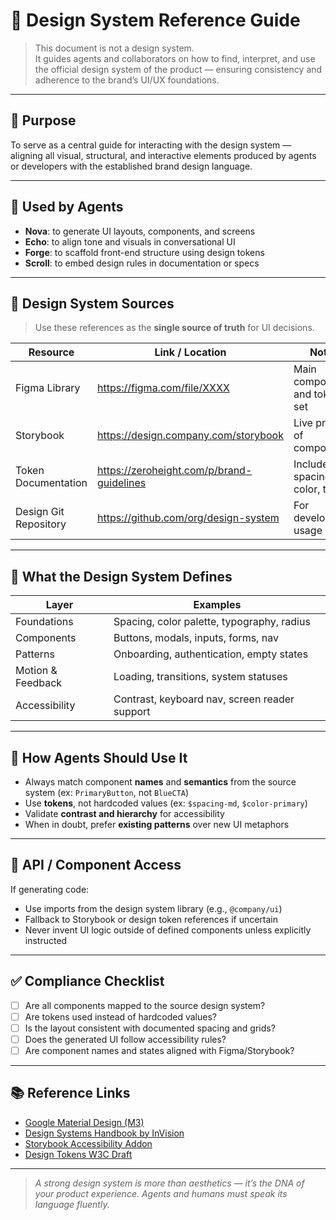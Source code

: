 # 🎨 Design System Reference Guide

> This document is not a design system.  
> It guides agents and collaborators on how to find, interpret, and use the official design system of the product — ensuring consistency and adherence to the brand’s UI/UX foundations.

---

## 🎯 Purpose

To serve as a central guide for interacting with the design system — aligning all visual, structural, and interactive elements produced by agents or developers with the established brand design language.

---

## 🧠 Used by Agents

- **Nova**: to generate UI layouts, components, and screens
- **Echo**: to align tone and visuals in conversational UI
- **Forge**: to scaffold front-end structure using design tokens
- **Scroll**: to embed design rules in documentation or specs

---

## 📁 Design System Sources

> Use these references as the **single source of truth** for UI decisions.

| Resource              | Link / Location                          | Notes                        |
|------------------------|------------------------------------------|-------------------------------|
| Figma Library          | https://figma.com/file/XXXX              | Main component and token set |
| Storybook             | https://design.company.com/storybook     | Live preview of components   |
| Token Documentation   | https://zeroheight.com/p/brand-guidelines| Includes spacing, color, type |
| Design Git Repository | https://github.com/org/design-system     | For development usage        |

---

## 🧩 What the Design System Defines

| Layer               | Examples                                      |
|---------------------|-----------------------------------------------|
| Foundations         | Spacing, color palette, typography, radius    |
| Components          | Buttons, modals, inputs, forms, nav           |
| Patterns            | Onboarding, authentication, empty states      |
| Motion & Feedback   | Loading, transitions, system statuses         |
| Accessibility       | Contrast, keyboard nav, screen reader support |

---

## 🧠 How Agents Should Use It

- Always match component **names** and **semantics** from the source system (ex: `PrimaryButton`, not `BlueCTA`)
- Use **tokens**, not hardcoded values (ex: `$spacing-md`, `$color-primary`)
- Validate **contrast and hierarchy** for accessibility
- When in doubt, prefer **existing patterns** over new UI metaphors

---

## 🤖 API / Component Access

If generating code:

- Use imports from the design system library (e.g., `@company/ui`)
- Fallback to Storybook or design token references if uncertain
- Never invent UI logic outside of defined components unless explicitly instructed

---

## ✅ Compliance Checklist

- [ ] Are all components mapped to the source design system?
- [ ] Are tokens used instead of hardcoded values?
- [ ] Is the layout consistent with documented spacing and grids?
- [ ] Does the generated UI follow accessibility rules?
- [ ] Are component names and states aligned with Figma/Storybook?

---

## 📚 Reference Links

- [Google Material Design (M3)](https://m3.material.io/)
- [Design Systems Handbook by InVision](https://www.designbetter.co/design-systems-handbook)
- [Storybook Accessibility Addon](https://storybook.js.org/addons/@storybook/addon-a11y/)
- [Design Tokens W3C Draft](https://design-tokens.github.io/community-group/format/)

---

> *A strong design system is more than aesthetics — it’s the DNA of your product experience. Agents and humans must speak its language fluently.*
